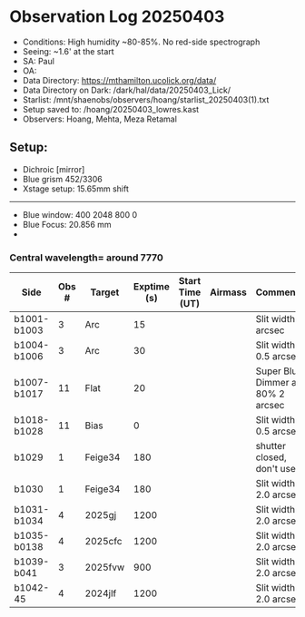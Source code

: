 # Observation Log 20250403

* Conditions: High humidity ~80-85%. No red-side spectrograph
* Seeing: ~1.6' at the start
* SA: Paul
* OA: 
* Data Directory: https://mthamilton.ucolick.org/data/
* Data Directory on Dark: /dark/hal/data/20250403_Lick/
* Starlist: /mnt/shaenobs/observers/hoang/starlist_20250403(1).txt
* Setup saved to: /hoang/20250403_lowres.kast
* Observers: Hoang, Mehta, Meza Retamal

## Setup: 

* Dichroic [mirror]
* Blue grism 452/3306
* Xstage setup: 15.65mm shift
----------------------------
* Blue window: 400 2048 800 0
* Blue Focus: 20.856 mm 
* 
### Central wavelength= around 7770


| Side | Obs #     | Target    | Exptime (s) | Start Time (UT) | Airmass | Comments                                                   |
|------|-----------|-----------|-------------|-----------------|---------|------------------------------------------------------------|
|b1001-b1003|3|Arc        |15| ||Slit width 2 arcsec|
|b1004-b1006|3|Arc        |30| ||Slit width 0.5 arcsec|
|b1007-b1017|11|Flat        |20| ||Super Blue Dimmer at 80% 2 arcsec|
|b1018-b1028|11|Bias        |0| ||Slit width 0.5 arcsec|
|b1029|1|Feige34       |180| ||shutter closed, don't use|
|b1030|1|Feige34       |180| ||Slit width 2.0 arcsec|
|b1031-b1034|4|2025gj       |1200| ||Slit width 2.0 arcsec|
|b1035-b0138|4|2025cfc       |1200| ||Slit width 2.0 arcsec|
|b1039-b041|3|2025fvw       |900| ||Slit width 2.0 arcsec|
|b1042-45|4|2024jlf       |1200| ||Slit width 2.0 arcsec|


